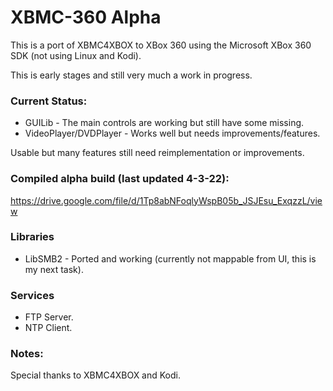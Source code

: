 # XBMC-360 Alpha

This is a port of XBMC4XBOX to XBox 360 using the Microsoft XBox 360 SDK (not using Linux and Kodi).

This is early stages and still very much a work in progress.

### Current Status:
- GUILib - The main controls are working but still have some missing.
- VideoPlayer/DVDPlayer - Works well but needs improvements/features.

Usable but many features still need reimplementation or improvements.

### Compiled alpha build (last updated 4-3-22):
https://drive.google.com/file/d/1Tp8abNFoqlyWspB05b_JSJEsu_ExqzzL/view

### Libraries
- LibSMB2 - Ported and working (currently not mappable from UI, this is my next task).

### Services
- FTP Server.
- NTP Client.

### Notes:
Special thanks to XBMC4XBOX and Kodi.
